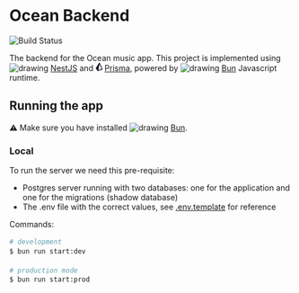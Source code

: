 # Ocean Backend

![Build Status](https://github.com/cyberproton/ocean-backend/actions/workflows/build.yml/badge.svg)

The backend for the Ocean music app.
This project is implemented using <img src="https://docs.nestjs.com/assets/logo-small.svg" alt="drawing" width="16"/> [NestJS](https://nestjs.com/) and <img src="https://raw.githubusercontent.com/prisma/presskit/main/Assets/Prisma-DarkSymbol.svg" alt="drawing" width="12"/> [Prisma](https://www.prisma.io/), powered by <img src="https://bun.sh/logo.svg" alt="drawing" width="16"/> [Bun](https://bun.sh/) Javascript runtime.

## Running the app

⚠️ Make sure you have installed <img src="https://bun.sh/logo.svg" alt="drawing" width="16"/> [Bun](https://bun.sh/docs/installation).

### Local

To run the server we need this pre-requisite:

- Postgres server running with two databases: one for the application and one for the migrations (shadow database)
- The .env file with the correct values, see [.env.template](.env.template) for reference

Commands:

```bash
# development
$ bun run start:dev

# production mode
$ bun run start:prod
```
